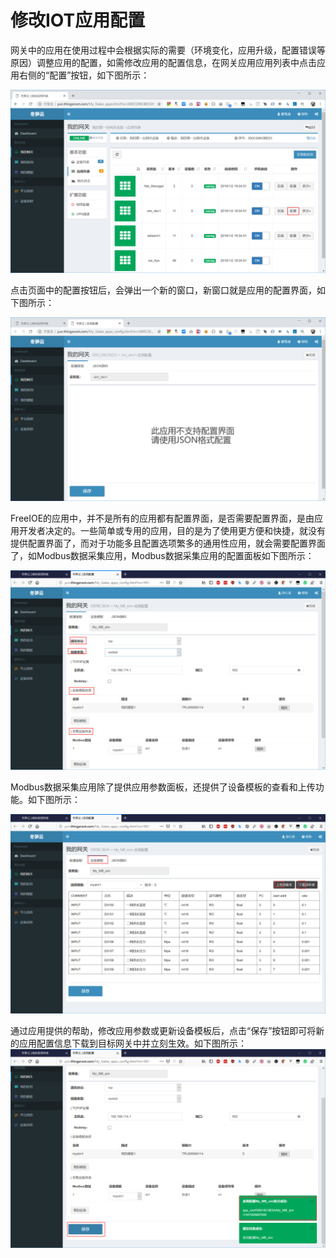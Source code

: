 # 修改IOT应用配置

网关中的应用在使用过程中会根据实际的需要（环境变化，应用升级，配置错误等原因）调整应用的配置，如需修改应用的配置信息，在网关应用应用列表中点击应用右侧的“配置”按钮，如下图所示：

![](../assets/Clip_20190109_111448.png)

点击页面中的配置按钮后，会弹出一个新的窗口，新窗口就是应用的配置界面，如下图所示：

![](../assets/Clip_20190109_111944.png)

FreeIOE的应用中，并不是所有的应用都有配置界面，是否需要配置界面，是由应用开发者决定的。一些简单或专用的应用，目的是为了使用更方便和快捷，就没有提供配置界面了，而对于功能多且配置选项繁多的通用性应用，就会需要配置界面了，如Modbus数据采集应用，Modbus数据采集应用的配置面板如下图所示：

![](../assets/Clip_20190109_112650.png)

Modbus数据采集应用除了提供应用参数面板，还提供了设备模板的查看和上传功能。如下图所示：

![](../assets/Clip_20190109_112950.png)

通过应用提供的帮助，修改应用参数或更新设备模板后，点击“保存”按钮即可将新的应用配置信息下载到目标网关中并立刻生效。如下图所示：
![](../assets/Clip_20190109_115159.png)